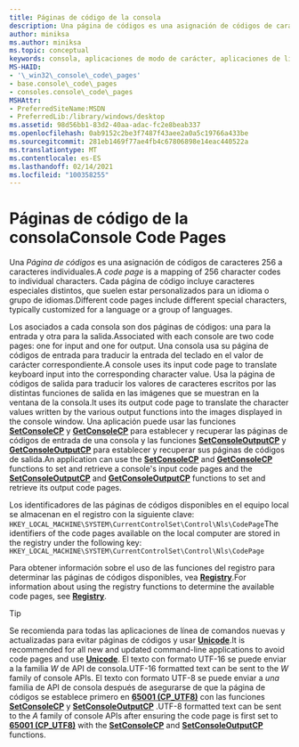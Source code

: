 ```yaml
---
title: Páginas de código de la consola
description: Una página de códigos es una asignación de códigos de caracteres 256 a caracteres individuales. Cada página de código incluye caracteres especiales distintos, que suelen estar personalizados para un idioma o grupo de idiomas.
author: miniksa
ms.author: miniksa
ms.topic: conceptual
keywords: consola, aplicaciones de modo de carácter, aplicaciones de línea de comandos, aplicaciones de terminal, API de consola
MS-HAID:
- '\_win32\_console\_code\_pages'
- base.console\_code\_pages
- consoles.console\_code\_pages
MSHAttr:
- PreferredSiteName:MSDN
- PreferredLib:/library/windows/desktop
ms.assetid: 98d56bb1-83d2-40aa-adac-fc2e8beab337
ms.openlocfilehash: 0ab9152c2be3f7487f43aee2a0a5c19766a433be
ms.sourcegitcommit: 281eb1469f77ae4fb4c67806898e14eac440522a
ms.translationtype: MT
ms.contentlocale: es-ES
ms.lasthandoff: 02/14/2021
ms.locfileid: "100358255"
---
```

# <a name="console-code-pages"></a><span data-ttu-id="cd005-105">Páginas de código de la consola</span><span class="sxs-lookup"><span data-stu-id="cd005-105">Console Code Pages</span></span>

<span data-ttu-id="cd005-106">Una *Página de códigos* es una asignación de códigos de caracteres 256 a caracteres individuales.</span><span class="sxs-lookup"><span data-stu-id="cd005-106">A *code page* is a mapping of 256 character codes to individual characters.</span></span> <span data-ttu-id="cd005-107">Cada página de código incluye caracteres especiales distintos, que suelen estar personalizados para un idioma o grupo de idiomas.</span><span class="sxs-lookup"><span data-stu-id="cd005-107">Different code pages include different special characters, typically customized for a language or a group of languages.</span></span>

<span data-ttu-id="cd005-108">Los asociados a cada consola son dos páginas de códigos: una para la entrada y otra para la salida.</span><span class="sxs-lookup"><span data-stu-id="cd005-108">Associated with each console are two code pages: one for input and one for output.</span></span> <span data-ttu-id="cd005-109">Una consola usa su página de códigos de entrada para traducir la entrada del teclado en el valor de carácter correspondiente.</span><span class="sxs-lookup"><span data-stu-id="cd005-109">A console uses its input code page to translate keyboard input into the corresponding character value.</span></span> <span data-ttu-id="cd005-110">Usa la página de códigos de salida para traducir los valores de caracteres escritos por las distintas funciones de salida en las imágenes que se muestran en la ventana de la consola.</span><span class="sxs-lookup"><span data-stu-id="cd005-110">It uses its output code page to translate the character values written by the various output functions into the images displayed in the console window.</span></span> <span data-ttu-id="cd005-111">Una aplicación puede usar las funciones [**SetConsoleCP**](setconsolecp.md) y [**GetConsoleCP**](getconsolecp.md) para establecer y recuperar las páginas de códigos de entrada de una consola y las funciones [**SetConsoleOutputCP**](setconsoleoutputcp.md) y [**GetConsoleOutputCP**](getconsoleoutputcp.md) para establecer y recuperar sus páginas de códigos de salida.</span><span class="sxs-lookup"><span data-stu-id="cd005-111">An application can use the [**SetConsoleCP**](setconsolecp.md) and [**GetConsoleCP**](getconsolecp.md) functions to set and retrieve a console's input code pages and the [**SetConsoleOutputCP**](setconsoleoutputcp.md) and [**GetConsoleOutputCP**](getconsoleoutputcp.md) functions to set and retrieve its output code pages.</span></span>

<span data-ttu-id="cd005-112">Los identificadores de las páginas de códigos disponibles en el equipo local se almacenan en el registro con la siguiente clave: `HKEY_LOCAL_MACHINE\SYSTEM\CurrentControlSet\Control\Nls\CodePage`</span><span class="sxs-lookup"><span data-stu-id="cd005-112">The identifiers of the code pages available on the local computer are stored in the registry under the following key: `HKEY_LOCAL_MACHINE\SYSTEM\CurrentControlSet\Control\Nls\CodePage`</span></span>

<span data-ttu-id="cd005-113">Para obtener información sobre el uso de las funciones del registro para determinar las páginas de códigos disponibles, vea [**Registry**](/windows/win32/sysinfo/registry).</span><span class="sxs-lookup"><span data-stu-id="cd005-113">For information about using the registry functions to determine the available code pages, see [**Registry**](/windows/win32/sysinfo/registry).</span></span>

> [!TIP]
> <span data-ttu-id="cd005-114">Se recomienda para todas las aplicaciones de línea de comandos nuevas y actualizadas para evitar páginas de códigos y usar **[Unicode](/windows/win32/intl/unicode)**.</span><span class="sxs-lookup"><span data-stu-id="cd005-114">It is recommended for all new and updated command-line applications to avoid code pages and use **[Unicode](/windows/win32/intl/unicode)**.</span></span> <span data-ttu-id="cd005-115">El texto con formato UTF-16 se puede enviar a la familia *W* de API de consola.</span><span class="sxs-lookup"><span data-stu-id="cd005-115">UTF-16 formatted text can be sent to the *W* family of console APIs.</span></span> <span data-ttu-id="cd005-116">El texto con formato UTF-8 se puede enviar a *una* familia de API de consola después de asegurarse de que la página de códigos se establece primero en **[65001 (CP_UTF8)](/windows/win32/intl/code-page-identifiers)** con las funciones [**SetConsoleCP**](setconsolecp.md) y [**SetConsoleOutputCP**](setconsoleoutputcp.md) .</span><span class="sxs-lookup"><span data-stu-id="cd005-116">UTF-8 formatted text can be sent to the *A* family of console APIs after ensuring the code page is first set to **[65001 (CP_UTF8)](/windows/win32/intl/code-page-identifiers)** with the [**SetConsoleCP**](setconsolecp.md) and [**SetConsoleOutputCP**](setconsoleoutputcp.md) functions.</span></span>